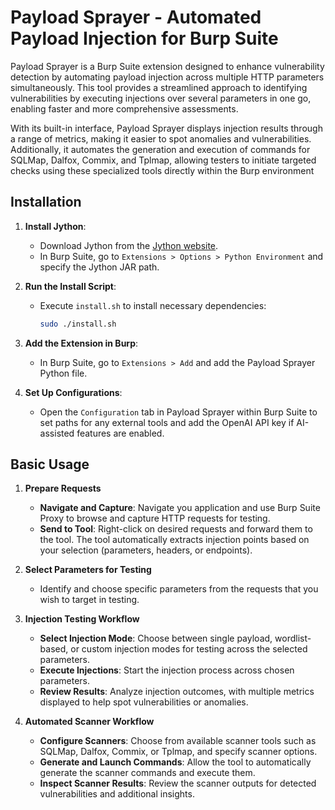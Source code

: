 # Payload Sprayer - Automated Payload Injection for Burp Suite

Payload Sprayer is a Burp Suite extension designed to enhance vulnerability detection by automating payload injection across multiple HTTP parameters simultaneously. This tool provides a streamlined approach to identifying vulnerabilities by executing injections over several parameters in one go, enabling faster and more comprehensive assessments.

With its built-in interface, Payload Sprayer displays injection results through a range of metrics, making it easier to spot anomalies and vulnerabilities. Additionally, it automates the generation and execution of commands for SQLMap, Dalfox, Commix, and Tplmap, allowing testers to initiate targeted checks using these specialized tools directly within the Burp environment

## Installation

1. **Install Jython**:
   - Download Jython from the [Jython website](https://www.jython.org/download).
   - In Burp Suite, go to `Extensions > Options > Python Environment` and specify the Jython JAR path.

2. **Run the Install Script**:
   - Execute `install.sh` to install necessary dependencies:
     ```bash
     sudo ./install.sh
     ```

3. **Add the Extension in Burp**:
   - In Burp Suite, go to `Extensions > Add` and add the Payload Sprayer Python file.

4. **Set Up Configurations**:
   - Open the `Configuration` tab in Payload Sprayer within Burp Suite to set paths for any external tools and add the OpenAI API key if AI-assisted features are enabled.

## Basic Usage

1. **Prepare Requests**
   - **Navigate and Capture**: Navigate you application and use Burp Suite Proxy to browse and capture HTTP requests for testing.
   - **Send to Tool**: Right-click on desired requests and forward them to the tool. The tool automatically extracts injection points based on your selection (parameters, headers, or endpoints).

2. **Select Parameters for Testing**
   - Identify and choose specific parameters from the requests that you wish to target in testing.

3. **Injection Testing Workflow**
   - **Select Injection Mode**: Choose between single payload, wordlist-based, or custom injection modes for testing across the selected parameters.
   - **Execute Injections**: Start the injection process across chosen parameters.
   - **Review Results**: Analyze injection outcomes, with multiple metrics displayed to help spot vulnerabilities or anomalies.

4. **Automated Scanner Workflow**
   - **Configure Scanners**: Choose from available scanner tools such as SQLMap, Dalfox, Commix, or Tplmap, and specify scanner options.
   - **Generate and Launch Commands**: Allow the tool to automatically generate the scanner commands and execute them.
   - **Inspect Scanner Results**: Review the scanner outputs for detected vulnerabilities and additional insights.

